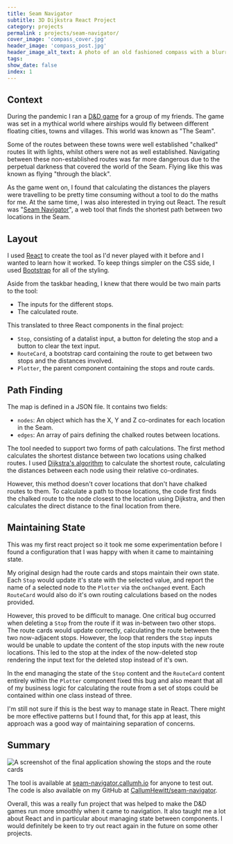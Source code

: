 ```yaml
---
title: Seam Navigator
subtitle: 3D Dijkstra React Project
category: projects
permalink : projects/seam-navigator/
cover_image: 'compass_cover.jpg'
header_image: 'compass_post.jpg'
header_image_alt_text: A photo of an old fashioned compass with a blurred map in the background. Photo by Dunamis Church on Unsplash.
tags:
show_date: false
index: 1
---
```


## Context

During the pandemic I ran a [D&D game](https://en.wikipedia.org/wiki/Dungeons_%26_Dragons) for a group of my friends. The game was set in a mythical world where airships would fly between different floating cities, towns and villages. This world was known as "The Seam".

Some of the routes between these towns were well established "chalked" routes lit with lights, whilst others were not as well established. Navigating between these non-established routes was far more dangerous due to the perpetual darkness that covered the world of the Seam. Flying like this was known as flying "through the black".

As the game went on, I found that calculating the distances the players were travelling to be pretty time consuming without a tool to do the maths for me. At the same time, I was also interested in trying out React. The result was "[Seam Navigator](https://seam-navigator.callumh.io)", a web tool that finds the shortest path between two locations in the Seam.

## Layout

I used [React](https://react.dev) to create the tool as I'd never played with it before and I wanted to learn how it worked. To keep things simpler on the CSS side, I used [Bootstrap](https://getbootstrap.com) for all of the styling.

Aside from the taskbar heading, I knew that there would be two main parts to the tool:

- The inputs for the different stops.
- The calculated route.

This translated to three React components in the final project:

- `Stop`, consisting of a datalist input, a button for deleting the stop and a button to clear the text input.
- `RouteCard`, a bootstrap card containing the route to get between two stops and the distances involved.
- `Plotter`, the parent component containing the stops and route cards.

## Path Finding

The map is defined in a JSON file. It contains two fields:

- `nodes`: An object which has the X, Y and Z co-ordinates for each location in the Seam.
- `edges`: An array of pairs defining the chalked routes between locations.

The tool needed to support two forms of path calculations. The first method calculates the shortest distance between two locations using chalked routes. I used [Dijkstra's algorithm](https://en.wikipedia.org/wiki/Dijkstra%27s_algorithm) to calculate the shortest route, calculating the distances between each node using their relative co-ordinates.

However, this method doesn't cover locations that don't have chalked routes to them. To calculate a path to those locations, the code first finds the chalked route to the node closest to the location using Dijkstra, and then calculates the direct distance to the final location from there.

## Maintaining State

This was my first react project so it took me some experimentation before I found a configuration that I was happy with when it came to maintaining state.

My original design had the route cards and stops maintain their own state. Each `Stop` would update it's state with the selected value, and report the name of a selected node to the `Plotter` via the `onChanged` event. Each `RouteCard` would also do it's own routing calculations based on the nodes provided.

However, this proved to be difficult to manage. One critical bug occurred when deleting a `Stop` from the route if it was in-between two other stops. The route cards would update correctly, calculating the route between the two now-adjacent stops. However, the loop that renders the `Stop` inputs would be unable to update the content of the stop inputs with the new route locations. This led to the stop at the index of the now-deleted stop rendering the input text for the deleted stop instead of it's own.

In the end managing the state of the `Stop` content and the `RouteCard` content entirely within the `Plotter` component fixed this bug and also meant that all of my business logic for calculating the route from a set of stops could be contained within one class instead of three.

I'm still not sure if this is the best way to manage state in React. There might be more effective patterns but I found that, for this app at least, this approach was a good way of maintaining separation of concerns.

## Summary

![A screenshot of the final application showing the stops and the route cards](seam-navigator.png)

The tool is available at [seam-navigator.callumh.io](https://seam-navigator.callumh.io) for anyone to test out. The code is also available  on my GitHub at [CallumHewitt/seam-navigator](https://github.com/CallumHewitt/seam-navigator).

Overall, this was a really fun project that was helped to make the D&D games run more smoothly when it came to navigation. It also taught me a lot about React and in particular about managing state between components. I would definitely be keen to try out react again in the future on some other projects.
